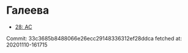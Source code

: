 # Галеева
- [28: AC](28.md)

Commit: 33c3685b8488066e26ecc29148336312ef28ddca
 fetched at: 20201110-161715
